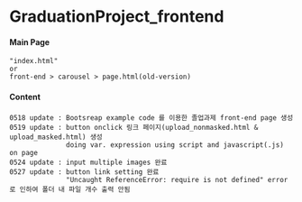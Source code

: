 # GraduationProject_frontend

#### Main Page
    "index.html"
    or
    front-end > carousel > page.html(old-version)

#### Content
    0518 update : Bootsreap example code 를 이용한 졸업과제 front-end page 생성
    0519 update : button onclick 링크 페이지(upload_nonmasked.html & upload_masked.html) 생성
                  doing var. expression using script and javascript(.js) on page
    0524 update : input multiple images 완료
    0527 update : button link setting 완료
                  "Uncaught ReferenceError: require is not defined" error로 인하여 폴더 내 파일 개수 출력 안됨
